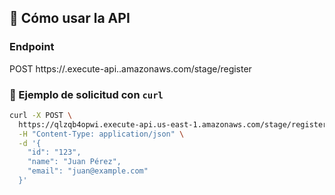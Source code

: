 ## 🚀 Cómo usar la API

### Endpoint
POST https://<api-id>.execute-api.<region>.amazonaws.com/stage/register

### 🧪 Ejemplo de solicitud con `curl`

```bash
curl -X POST \
  https://qlzqb4opwi.execute-api.us-east-1.amazonaws.com/stage/register \
  -H "Content-Type: application/json" \
  -d '{
    "id": "123",
    "name": "Juan Pérez",
    "email": "juan@example.com"
  }'
```